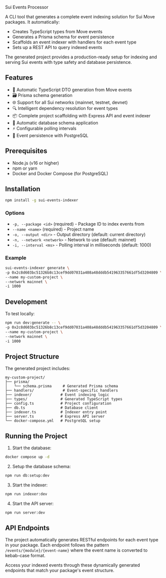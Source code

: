 Sui Events Processor

A CLI tool that generates a complete event indexing solution for Sui Move packages. It automatically:

- Creates TypeScript types from Move events
- Generates a Prisma schema for event persistence
- Scaffolds an event indexer with handlers for each event type
- Sets up a REST API to query indexed events

The generated project provides a production-ready setup for indexing and serving Sui events with type safety and database persistence.

## Features

- 🔄 Automatic TypeScript DTO generation from Move events
- 🗃️ Prisma schema generation
- 🌐 Support for all Sui networks (mainnet, testnet, devnet)
- 🔍 Intelligent dependency resolution for event types
- 📦 Complete project scaffolding with Express API and event indexer
- 🚀 Automatic database schema application
- ⚡ Configurable polling intervals
- 🔄 Event persistence with PostgreSQL

## Prerequisites

- Node.js (v16 or higher)
- npm or yarn
- Docker and Docker Compose (for PostgreSQL)

## Installation

```bash
npm install -g sui-events-indexer
```

### Options

- `-p, --package <id>` (required) - Package ID to index events from
- `--name <name>` (required) - Project name
- `-o, --output <dir>` - Output directory (default: current directory)
- `-n, --network <network>` - Network to use (default: mainnet)
- `-i, --interval <ms>` - Polling interval in milliseconds (default: 1000)

### Example

```bash
sui-events-indexer generate \
-p 0x2c8d603bc51326b8c13cef9dd07031a408a48dddb541963357661df5d3204809 \
--name my-custom-project \
--network mainnet \
-i 1000
```

## Development

To test locally:

```bash
npm run dev:generate -- \
-p 0x2c8d603bc51326b8c13cef9dd07031a408a48dddb541963357661df5d3204809 \
--name my-custom-project \
--network mainnet \
-i 1000
```

## Project Structure

The generated project includes:

```
my-custom-project/
├── prisma/
│   └── schema.prisma     # Generated Prisma schema
├── handlers/             # Event-specific handlers
├── indexer/             # Event indexing logic
├── types/               # Generated TypeScript types
├── config.ts            # Project configuration
├── db.ts                # Database client
├── indexer.ts           # Indexer entry point
├── server.ts            # Express API server
└── docker-compose.yml   # PostgreSQL setup
```

## Running the Project

1. Start the database:

```bash
docker compose up -d
```

2. Setup the database schema:

```bash
npm run db:setup:dev
```

3. Start the indexer:

```bash
npm run indexer:dev
```

4. Start the API server:

```bash
npm run server:dev
```

## API Endpoints

The project automatically generates RESTful endpoints for each event type in your package. Each endpoint follows the pattern `/events/{module}/{event-name}` where the event name is converted to kebab-case format.

Access your indexed events through these dynamically generated endpoints that match your package's event structure.
